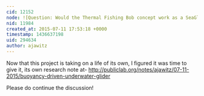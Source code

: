 ```yaml
---
cid: 12152
node: ![Question: Would the Thermal Fishing Bob concept work as a SeaGlider robot?](../notes/ajawitz/06-17-2015/question-would-the-thermal-fishing-bob-concept-work-as-a-seaglider-robot)
nid: 11984
created_at: 2015-07-11 17:53:18 +0000
timestamp: 1436637198
uid: 294634
author: ajawitz
---
```


Now that this project is taking on a life of its own, I figured it was time to give it, its own research note at- http://publiclab.org/notes/ajawitz/07-11-2015/buoyancy-driven-underwater-glider

 Please do continue the discussion!